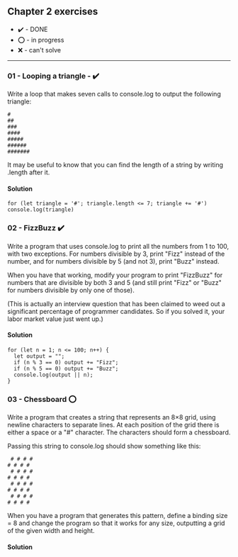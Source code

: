 ## Chapter 2 exercises 
- :heavy_check_mark: - DONE
- :o: - in progress
- :x: - can't solve

---
### 01 - Looping a triangle - :heavy_check_mark:
Write a loop that makes seven calls to console.log to output the following triangle:

```
#
##
###
####
#####
######
#######
```
It may be useful to know that you can find the length of a string by writing .length after it.

#### Solution

```
for (let triangle = '#'; triangle.length <= 7; triangle += '#')
console.log(triangle)

```


### 02 - FizzBuzz :heavy_check_mark:
Write a program that uses console.log to print all the numbers from 1 to 100, with two exceptions. For numbers divisible by 3, print "Fizz" instead of the number, and for numbers divisible by 5 (and not 3), print "Buzz" instead.

When you have that working, modify your program to print "FizzBuzz" for numbers that are divisible by both 3 and 5 (and still print "Fizz" or "Buzz" for numbers divisible by only one of those).

(This is actually an interview question that has been claimed to weed out a significant percentage of programmer candidates. So if you solved it, your labor market value just went up.)

#### Solution

```
for (let n = 1; n <= 100; n++) {
  let output = "";
  if (n % 3 == 0) output += "Fizz";
  if (n % 5 == 0) output += "Buzz";
  console.log(output || n);
}
```


### 03 - Chessboard :o:
Write a program that creates a string that represents an 8×8 grid, using newline characters to separate lines. At each position of the grid there is either a space or a "#" character. The characters should form a chessboard.

Passing this string to console.log should show something like this:
```
 # # # #
# # # # 
 # # # #
# # # # 
 # # # #
# # # # 
 # # # #
# # # #
```
When you have a program that generates this pattern, define a binding size = 8 and change the program so that it works for any size, outputting a grid of the given width and height.

#### Solution
```

```